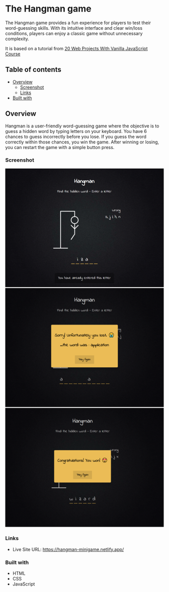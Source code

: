 # The Hangman game

The Hangman game provides a fun experience for players to test their word-guessing skills. With its intuitive interface and clear win/loss conditions, players can enjoy a classic game without unnecessary complexity.

It is based on a tutorial from [20 Web Projects With Vanilla JavaScript Course](https://www.udemy.com/course/web-projects-with-vanilla-javascript/?couponCode=GENAISALE24)

## Table of contents

- [Overview](#overview)
  - [Screenshot](#screenshot)
  - [Links](#links)
- [Built with](#built-with)

## Overview

Hangman is a user-friendly word-guessing game where the objective is to guess a hidden word by typing letters on your keyboard. You have 6 chances to guess incorrectly before you lose. If you guess the word correctly within those chances, you win the game. After winning or losing, you can restart the game with a simple button press.

### Screenshot

![](./image/already%20entered%20letter.png)
![](./image/loose.png)
![](./image/win.png)

### Links

- Live Site URL: https://hangman-minigame.netlify.app/

### Built with

- HTML
- CSS
- JavaScript
